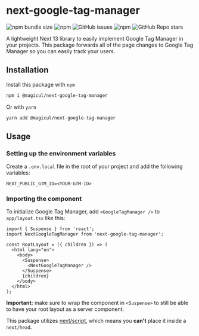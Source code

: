 # next-google-tag-manager

![npm bundle size](https://img.shields.io/bundlephobia/min/next-google-tag-manager)
![npm](https://img.shields.io/npm/dt/next-google-tag-manager)
![GitHub issues](https://img.shields.io/github/issues/XD2Sketch/next-google-tag-manager)
![npm](https://img.shields.io/npm/v/next-google-tag-manager)
![GitHub Repo stars](https://img.shields.io/github/stars/XD2Sketch/next-google-tag-manager?style=social)

A lightweight Next 13 library to easily implement Google Tag Manager in your projects. This package forwards all of the page changes to Google Tag Manager so you can easily track your users.

## Installation

Install this package with `npm`

```bash
npm i @magicul/next-google-tag-manager
```

Or with `yarn`

```bash
yarn add @magicul/next-google-tag-manager
```

## Usage

### Setting up the environment variables

Create a `.env.local` file in the root of your project and add the following variables:

```env
NEXT_PUBLIC_GTM_ID=<YOUR-GTM-ID>
```

### Importing the component

To initialize Google Tag Manager, add `<GoogleTagManager />` to `app/layout.tsx` like this:

```tsx
import { Suspense } from 'react';
import NextGoogleTagManager from 'next-google-tag-manager';

const RootLayout = ({ children }) => (
  <html lang="en">
    <body>
      <Suspense>
        <NextGoogleTagManager />
      </Suspense>
      {children}
    </body>
  </html>
);
```

**Important:** make sure to wrap the component in `<Suspense>` to still be able to have your root layout as a server component.

This package utilizes [next/script](https://nextjs.org/docs/basic-features/script), which means you **can't** place it inside a `next/head`.
